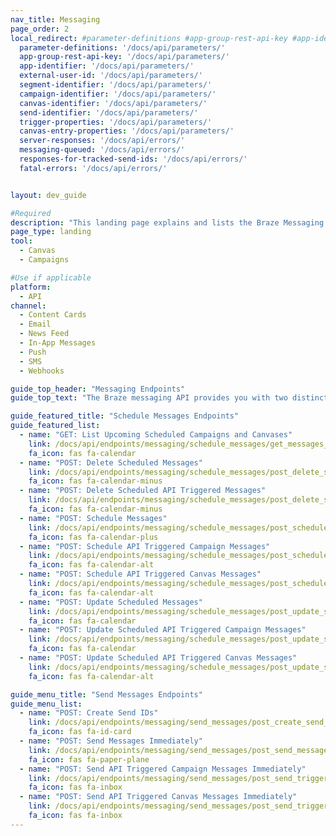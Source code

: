 ```yaml
---
nav_title: Messaging
page_order: 2
local_redirect: #parameter-definitions #app-group-rest-api-key #app-identifier #external-user-id #segment-identifier #campaign-identifier #canvas-identifier #trigger-properties #canvas-identifier #server-responses #fatal-errors #responses-for-tracked-send-ids #messaging-queued #canvas-entry-properties
  parameter-definitions: '/docs/api/parameters/'
  app-group-rest-api-key: '/docs/api/parameters/'
  app-identifier: '/docs/api/parameters/'
  external-user-id: '/docs/api/parameters/'
  segment-identifier: '/docs/api/parameters/'
  campaign-identifier: '/docs/api/parameters/'
  canvas-identifier: '/docs/api/parameters/'
  send-identifier: '/docs/api/parameters/'
  trigger-properties: '/docs/api/parameters/'
  canvas-entry-properties: '/docs/api/parameters/'
  server-responses: '/docs/api/errors/'
  messaging-queued: '/docs/api/errors/'
  responses-for-tracked-send-ids: '/docs/api/errors/'
  fatal-errors: '/docs/api/errors/'


layout: dev_guide

#Required
description: "This landing page explains and lists the Braze Messaging Endpoints."
page_type: landing
tool:
  - Canvas
  - Campaigns

#Use if applicable
platform:
  - API
channel:
  - Content Cards
  - Email
  - News Feed
  - In-App Messages
  - Push
  - SMS
  - Webhooks

guide_top_header: "Messaging Endpoints"
guide_top_text: "The Braze messaging API provides you with two distinct options for sending messages to your users. You can provide the message contents and configuration in the API request with the <code class='highlighter-rouge'>/messages/send</code> and `/messages/schedule` endpoints. Alternatively, you can manage the details of your message with an API-Triggered Delivery campaign in the dashboard and just control when and to whom it is sent with the `campaigns/trigger/send` and `campaigns/trigger/schedule` endpoints. The following sections will detail the request specification for both methods. <br> <br> Similarly to other campaigns, you can limit the number of times a particular user can receive a Messaging API campaign by configuring [re-eligibility settings](/docs/user_guide/engagement_tools/campaigns/scheduling_and_organizing/delivery_types/api_triggered_delivery/#re-eligibility-with-api-triggered-campaigns) in the Braze Dashboard. Braze will not deliver API messages to users that haven't become re-eligible for the campaign regardless of how many API requests are sent. <br> <br> The Send endpoints allow you to send immediate, ad-hoc messages to designated users. If you are targeting a segment, a record of your request will be stored in the Developer Console. The Schedule endpoints allow you to send messages at a designated time and modify or cancel messages that you have already scheduled."

guide_featured_title: "Schedule Messages Endpoints"
guide_featured_list:
  - name: "GET: List Upcoming Scheduled Campaigns and Canvases"
    link: /docs/api/endpoints/messaging/schedule_messages/get_messages_scheduled/
    fa_icon: fas fa-calendar
  - name: "POST: Delete Scheduled Messages"
    link: /docs/api/endpoints/messaging/schedule_messages/post_delete_scheduled_messages/
    fa_icon: fas fa-calendar-minus
  - name: "POST: Delete Scheduled API Triggered Messages"
    link: /docs/api/endpoints/messaging/schedule_messages/post_delete_scheduled_triggered_messages/
    fa_icon: fas fa-calendar-minus
  - name: "POST: Schedule Messages"
    link: /docs/api/endpoints/messaging/schedule_messages/post_schedule_messages/
    fa_icon: fas fa-calendar-plus
  - name: "POST: Schedule API Triggered Campaign Messages"
    link: /docs/api/endpoints/messaging/schedule_messages/post_schedule_triggered_campaigns/
    fa_icon: fas fa-calendar-alt
  - name: "POST: Schedule API Triggered Canvas Messages"
    link: /docs/api/endpoints/messaging/schedule_messages/post_schedule_triggered_canvases/
    fa_icon: fas fa-calendar-alt
  - name: "POST: Update Scheduled Messages"
    link: /docs/api/endpoints/messaging/schedule_messages/post_update_scheduled_messages/
    fa_icon: fas fa-calendar
  - name: "POST: Update Scheduled API Triggered Campaign Messages"
    link: /docs/api/endpoints/messaging/schedule_messages/post_update_scheduled_triggered_campaigns/
    fa_icon: fas fa-calendar
  - name: "POST: Update Scheduled API Triggered Canvas Messages"
    link: /docs/api/endpoints/messaging/schedule_messages/post_update_scheduled_triggered_canvases/
    fa_icon: fas fa-calendar-alt

guide_menu_title: "Send Messages Endpoints"
guide_menu_list:
  - name: "POST: Create Send IDs"
    link: /docs/api/endpoints/messaging/send_messages/post_create_send_ids/
    fa_icon: fas fa-id-card
  - name: "POST: Send Messages Immediately"
    link: /docs/api/endpoints/messaging/send_messages/post_send_messages/
    fa_icon: fas fa-paper-plane
  - name: "POST: Send API Triggered Campaign Messages Immediately"
    link: /docs/api/endpoints/messaging/send_messages/post_send_triggered_campaigns/
    fa_icon: fas fa-inbox
  - name: "POST: Send API Triggered Canvas Messages Immediately"
    link: /docs/api/endpoints/messaging/send_messages/post_send_triggered_canvases/
    fa_icon: fas fa-inbox
---
```

